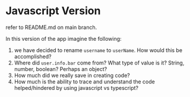 # Javascript Version

refer to README.md on main branch.

In this version of the app imagine the following:

1. we have decided to rename `username` to `userName`. How would this be accomplished?
2. Where did `user.info.bar` come from? What type of value is it? String, number, boolean? Perhaps an object?
3. How much did we really save in creating code?
4. How much is the ability to trace and understand the code helped/hindered by using javascript vs typescript?
